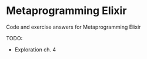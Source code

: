 # Metaprogramming Elixir

Code and exercise answers for Metaprogramming Elixir

TODO:
* Exploration ch. 4

